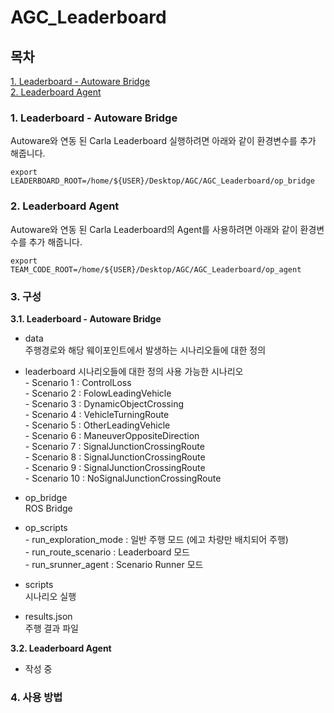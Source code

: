 # AGC_Leaderboard
## 목차
[1. Leaderboard - Autoware Bridge](#1-leaderboard---autoware-bridge)  
[2. Leaderboard Agent](#2-leaderboard-agent)


### 1. Leaderboard - Autoware Bridge
Autoware와 연동 된 Carla Leaderboard 실행하려면 아래와 같이 환경변수를 추가 해줍니다.  
```shell
export LEADERBOARD_ROOT=/home/${USER}/Desktop/AGC/AGC_Leaderboard/op_bridge
```

### 2. Leaderboard Agent
Autoware와 연동 된 Carla Leaderboard의 Agent를 사용하려면 아래와 같이 환경변수를 추가 해줍니다.
```shell
export TEAM_CODE_ROOT=/home/${USER}/Desktop/AGC/AGC_Leaderboard/op_agent
```

### 3. 구성
<b>3.1. Leaderboard - Autoware Bridge</b>
- data  
주행경로와 해당 웨이포인트에서 발생하는 시나리오들에 대한 정의    
  
- leaderboard
시나리오들에 대한 정의
사용 가능한 시나리오   
</t> - Scenario 1 : ControlLoss  
</t> - Scenario 2 : FolowLeadingVehicle  
</t> - Scenario 3 : DynamicObjectCrossing  
</t> - Scenario 4 : VehicleTurningRoute  
</t> - Scenario 5 : OtherLeadingVehicle  
</t> - Scenario 6 : ManeuverOppositeDirection  
</t> - Scenario 7 : SignalJunctionCrossingRoute  
</t> - Scenario 8 : SignalJunctionCrossingRoute  
</t> - Scenario 9 : SignalJunctionCrossingRoute  
</t> - Scenario 10 : NoSignalJunctionCrossingRoute  

- op_bridge  
ROS Bridge
- op_scripts  
</t> - run_exploration_mode : 일반 주행 모드 (에고 차량만 배치되어 주행)  
</t> - run_route_scenario : Leaderboard 모드  
</t> - run_srunner_agent : Scenario Runner 모드  
- scripts  
시나리오 실행
- results.json  
주행 결과 파일 

<b>3.2. Leaderboard Agent</b>
- 작성 중

### 4. 사용 방법
